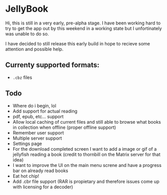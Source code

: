 # JellyBook

Hi, this is still in a very early, pre-alpha stage.
I have been working hard to try to get the app out by this weekend in a working state but I unfortinately was unable to do so.

I have decided to still release this early build in hope to recieve some attention and possible help.

## Currenty supported formats:
- `.cbz` files

## Todo

 - Where do i begin, lol
 - Add support for actual reading
 - pdf, epub, etc... support
 - Allow local caching of current files and still able to browse what books in collection when offline (proper offline support)
 - Remember user support
 - Multiple server support
 - Settings page
 - For the download completed screen I want to add a image or gif of a jellyfish reading a book (credit to thornbill on the Matrix server for that idea)
 - I want to improve the UI on the main menu screne and have a progress bar on already read books
 - Eat hot chip!
 - Add .cbr file support (RAR is propietary and therefore issues come up with licensing for a decoder)
